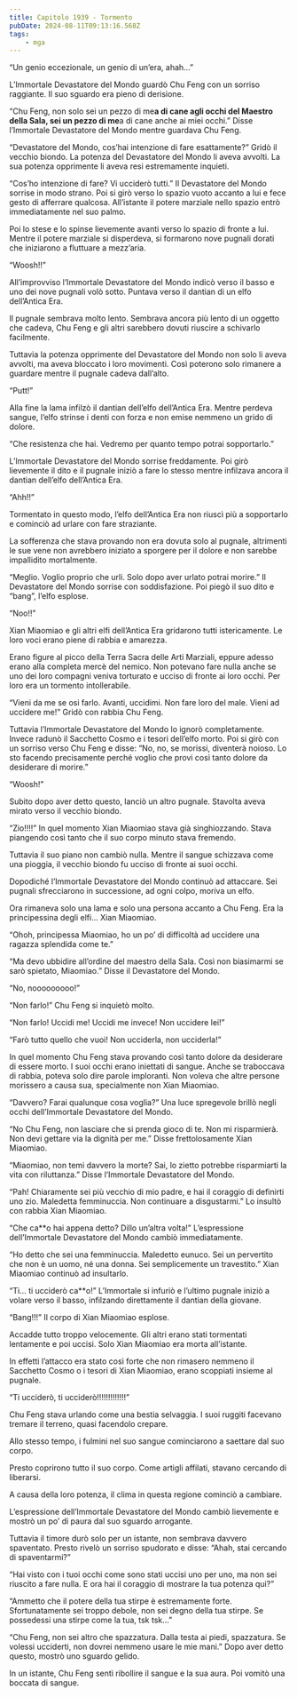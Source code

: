 ```yaml
---
title: Capitolo 1939 - Tormento
pubDate: 2024-08-11T09:13:16.568Z
tags:
    - mga
---
```



“Un genio eccezionale, un genio di un’era, ahah…”


L’Immortale Devastatore del Mondo guardò Chu Feng con un sorriso raggiante. Il suo sguardo era pieno di derisione.


“Chu Feng, non solo sei un pezzo di me**a di cane agli occhi del Maestro della Sala, sei un pezzo di me**a di cane anche ai miei occhi.” Disse l’Immortale Devastatore del Mondo mentre guardava Chu Feng.


“Devastatore del Mondo, cos’hai intenzione di fare esattamente?” Gridò il vecchio biondo. La potenza del Devastatore del Mondo li aveva avvolti. La sua potenza opprimente li aveva resi estremamente inquieti.

“Cos’ho intenzione di fare? Vi ucciderò tutti.” Il Devastatore del Mondo sorrise in modo strano. Poi si girò verso lo spazio vuoto accanto a lui e fece gesto di afferrare qualcosa. All’istante il potere marziale nello spazio entrò immediatamente nel suo palmo.


Poi lo stese e lo spinse lievemente avanti verso lo spazio di fronte a lui. Mentre il potere marziale si disperdeva, si formarono nove pugnali dorati che iniziarono a fluttuare a mezz’aria.

“Woosh!!”


All’improvviso l’Immortale Devastatore del Mondo indicò verso il basso e uno dei nove pugnali volò sotto. Puntava verso il dantian di un elfo dell’Antica Era.


Il pugnale sembrava molto lento. Sembrava ancora più lento di un oggetto che cadeva, Chu Feng e gli altri sarebbero dovuti riuscire a schivarlo facilmente.

Tuttavia la potenza opprimente del Devastatore del Mondo non solo li aveva avvolti, ma aveva bloccato i loro movimenti. Così poterono solo rimanere a guardare mentre il pugnale cadeva dall’alto.


“Putt!”


Alla fine la lama infilzò il dantian dell’elfo dell’Antica Era. Mentre perdeva sangue, l’elfo strinse i denti con forza e non emise nemmeno un grido di dolore.

“Che resistenza che hai. Vedremo per quanto tempo potrai sopportarlo.”


L’Immortale Devastatore del Mondo sorrise freddamente. Poi girò lievemente il dito e il pugnale iniziò a fare lo stesso mentre infilzava ancora il dantian dell’elfo dell’Antica Era.

“Ahh!!”


Tormentato in questo modo, l’elfo dell’Antica Era non riuscì più a sopportarlo e cominciò ad urlare con fare straziante.


La sofferenza che stava provando non era dovuta solo al pugnale, altrimenti le sue vene non avrebbero iniziato a sporgere per il dolore e non sarebbe impallidito mortalmente.

“Meglio. Voglio proprio che urli. Solo dopo aver urlato potrai morire.” Il Devastatore del Mondo sorrise con soddisfazione. Poi piegò il suo dito e “bang”, l’elfo esplose.


“Noo!!”

Xian Miaomiao e gli altri elfi dell’Antica Era gridarono tutti istericamente. Le loro voci erano piene di rabbia e amarezza.


Erano figure al picco della Terra Sacra delle Arti Marziali, eppure adesso erano alla completa mercè del nemico. Non potevano fare nulla anche se uno dei loro compagni veniva torturato e ucciso di fronte ai loro occhi. Per loro era un tormento intollerabile.

“Vieni da me se osi farlo. Avanti, uccidimi. Non fare loro del male. Vieni ad uccidere me!” Gridò con rabbia Chu Feng.


Tuttavia l’Immortale Devastatore del Mondo lo ignorò completamente. Invece radunò il Sacchetto Cosmo e i tesori dell’elfo morto. Poi si girò con un sorriso verso Chu Feng e disse: “No, no, se morissi, diventerà noioso. Lo sto facendo precisamente perché voglio che provi così tanto dolore da desiderare di morire.”

“Woosh!”


Subito dopo aver detto questo, lanciò un altro pugnale. Stavolta aveva mirato verso il vecchio biondo.

“Zio!!!!” In quel momento Xian Miaomiao stava già singhiozzando. Stava piangendo così tanto che il suo corpo minuto stava fremendo.


Tuttavia il suo piano non cambiò nulla. Mentre il sangue schizzava come una pioggia, il vecchio biondo fu ucciso di fronte ai suoi occhi.


Dopodiché l’Immortale Devastatore del Mondo continuò ad attaccare. Sei pugnali sfrecciarono in successione, ad ogni colpo, moriva un elfo.


Ora rimaneva solo una lama e solo una persona accanto a Chu Feng. Era la principessina degli elfi… Xian Miaomiao.


“Ohoh, principessa Miaomiao, ho un po’ di difficoltà ad uccidere una ragazza splendida come te.”

“Ma devo ubbidire all’ordine del maestro della Sala. Così non biasimarmi se sarò spietato, Miaomiao.” Disse il Devastatore del Mondo.


“No, nooooooooo!”


“Non farlo!” Chu Feng si inquietò molto.


“Non farlo! Uccidi me! Uccidi me invece! Non uccidere lei!”

“Farò tutto quello che vuoi! Non ucciderla, non ucciderla!”


In quel momento Chu Feng stava provando così tanto dolore da desiderare di essere morto. I suoi occhi erano iniettati di sangue. Anche se traboccava di rabbia, poteva solo dire parole imploranti. Non voleva che altre persone morissero a causa sua, specialmente non Xian Miaomiao.

“Davvero? Farai qualunque cosa voglia?” Una luce spregevole brillò negli occhi dell’Immortale Devastatore del Mondo.

“No Chu Feng, non lasciare che si prenda gioco di te. Non mi risparmierà. Non devi gettare via la dignità per me.” Disse frettolosamente Xian Miaomiao.


“Miaomiao, non temi davvero la morte? Sai, lo zietto potrebbe risparmiarti la vita con riluttanza.” Disse l’Immortale Devastatore del Mondo.

“Pah! Chiaramente sei più vecchio di mio padre, e hai il coraggio di definirti uno zio. Maledetta femminuccia. Non continuare a disgustarmi.” Lo insultò con rabbia Xian Miaomiao.

“Che ca**o hai appena detto? Dillo un’altra volta!” L’espressione dell’Immortale Devastatore del Mondo cambiò immediatamente.


“Ho detto che sei una femminuccia. Maledetto eunuco. Sei un pervertito che non è un uomo, né una donna. Sei semplicemente un travestito.” Xian Miaomiao continuò ad insultarlo.


“Ti… ti ucciderò ca**o!” L’Immortale si infuriò e l’ultimo pugnale iniziò a volare verso il basso, infilzando direttamente il dantian della giovane.

“Bang!!!” Il corpo di Xian Miaomiao esplose.

Accadde tutto troppo velocemente. Gli altri erano stati tormentati lentamente e poi uccisi. Solo Xian Miaomiao era morta all’istante.

In effetti l’attacco era stato così forte che non rimasero nemmeno il Sacchetto Cosmo o i tesori di Xian Miaomiao, erano scoppiati insieme al pugnale.


“Ti ucciderò, ti ucciderò!!!!!!!!!!!!!”


Chu Feng stava urlando come una bestia selvaggia. I suoi ruggiti facevano tremare il terreno, quasi facendolo crepare.

Allo stesso tempo, i fulmini nel suo sangue cominciarono a saettare dal suo corpo.


Presto coprirono tutto il suo corpo. Come artigli affilati, stavano cercando di liberarsi.


A causa della loro potenza, il clima in questa regione cominciò a cambiare.


L’espressione dell’Immortale Devastatore del Mondo cambiò lievemente e mostrò un po’ di paura dal suo sguardo arrogante.


Tuttavia il timore durò solo per un istante, non sembrava davvero spaventato. Presto rivelò un sorriso spudorato e disse: “Ahah, stai cercando di spaventarmi?”

“Hai visto con i tuoi occhi come sono stati uccisi uno per uno, ma non sei riuscito a fare nulla. E ora hai il coraggio di mostrare la tua potenza qui?”

“Ammetto che il potere della tua stirpe è estremamente forte. Sfortunatamente sei troppo debole, non sei degno della tua stirpe. Se possedessi una stirpe come la tua, tsk tsk…”

“Chu Feng, non sei altro che spazzatura. Dalla testa ai piedi, spazzatura. Se volessi ucciderti, non dovrei nemmeno usare le mie mani.” Dopo aver detto questo, mostrò uno sguardo gelido.


In un istante, Chu Feng sentì ribollire il sangue e la sua aura. Poi vomitò una boccata di sangue.





